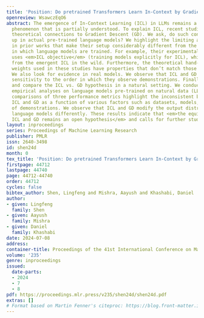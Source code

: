 ```yaml
---
title: 'Position: Do pretrained Transformers Learn In-Context by Gradient Descent?'
openreview: WsawczEqO6
abstract: The emergence of In-Context Learning (ICL) in LLMs remains a remarkable
  phenomenon that is partially understood. To explain ICL, recent studies have created
  theoretical connections to Gradient Descent (GD). We ask, do such connections hold
  up in actual pre-trained language models? We highlight the limiting assumptions
  in prior works that make their setup considerably different from the practical setup
  in which language models are trained. For example, their experimental verification
  uses <em>ICL objective</em> (training models explicitly for ICL), which differs
  from the emergent ICL in the wild. Furthermore, the theoretical hand-constructed
  weights used in these studies have properties that don’t match those of real LLMs.
  We also look for evidence in real models. We observe that ICL and GD have different
  sensitivity to the order in which they observe demonstrations. Finally, we probe
  and compare the ICL vs. GD hypothesis in a natural setting. We conduct comprehensive
  empirical analyses on language models pre-trained on natural data (LLaMa-7B). Our
  comparisons of three performance metrics highlight the inconsistent behavior of
  ICL and GD as a function of various factors such as datasets, models, and the number
  of demonstrations. We observe that ICL and GD modify the output distribution of
  language models differently. These results indicate that <em>the equivalence between
  ICL and GD remains an open hypothesis</em> and calls for further studies.
layout: inproceedings
series: Proceedings of Machine Learning Research
publisher: PMLR
issn: 2640-3498
id: shen24d
month: 0
tex_title: 'Position: Do pretrained Transformers Learn In-Context by Gradient Descent?'
firstpage: 44712
lastpage: 44740
page: 44712-44740
order: 44712
cycles: false
bibtex_author: Shen, Lingfeng and Mishra, Aayush and Khashabi, Daniel
author:
- given: Lingfeng
  family: Shen
- given: Aayush
  family: Mishra
- given: Daniel
  family: Khashabi
date: 2024-07-08
address:
container-title: Proceedings of the 41st International Conference on Machine Learning
volume: '235'
genre: inproceedings
issued:
  date-parts:
  - 2024
  - 7
  - 8
pdf: https://proceedings.mlr.press/v235/shen24d/shen24d.pdf
extras: []
# Format based on Martin Fenner's citeproc: https://blog.front-matter.io/posts/citeproc-yaml-for-bibliographies/
---
```

